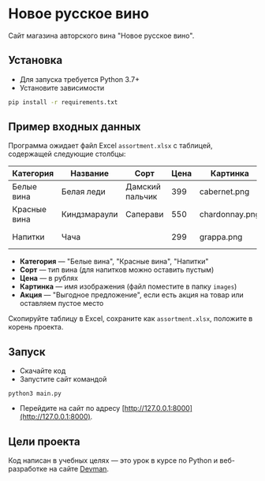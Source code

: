 # Новое русское вино

Сайт магазина авторского вина "Новое русское вино".

## Установка

- Для запуска требуется Python 3.7+
- Установите зависимости
```bash
pip install -r requirements.txt
```
## Пример входных данных

Программа ожидает файл Excel `assortment.xlsx` с таблицей, содержащей следующие столбцы:

| Категория    | Название     | Сорт            | Цена | Картинка          | Акция                |
|--------------|--------------|-----------------|------|-------------------|----------------------|
| Белые вина   | Белая леди   | Дамский пальчик | 399  | cabernet.png      | Выгодное предложение |
| Красные вина | Киндзмараули | Саперави        | 550  | chardonnay.png    |                      |
| Напитки      | Чача         |                 | 299  | grappa.png        | Выгодное предложение |

- **Категория** — "Белые вина", "Красные вина", "Напитки"
- **Сорт** — тип вина (для напитков можно оставить пустым)
- **Цена** — в рублях
- **Картинка** — имя изображения (файл поместите в папку `images`)
- **Акция** — "Выгодное предложение", если есть акция на товар или оставляем пустое место

Скопируйте таблицу в Excel, сохраните как `assortment.xlsx`, положите в корень проекта.

## Запуск

- Скачайте код
- Запустите сайт командой
```
python3 main.py
```
- Перейдите на сайт по адресу [http://127.0.0.1:8000](http://127.0.0.1:8000).

## Цели проекта

Код написан в учебных целях — это урок в курсе по Python и веб-разработке на сайте [Devman](https://dvmn.org).
